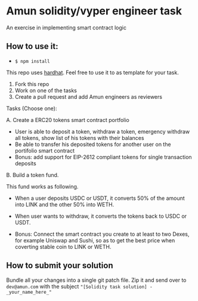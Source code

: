 # Amun solidity/vyper engineer task

An exercise in implementing smart contract logic

## How to use it:

- `$ npm install`

This repo uses [hardhat](https://hardhat.org/). Feel free to use it to as template for your task.

1. Fork this repo
2. Work on one of the tasks
3. Create a pull request and add Amun engineers as reviewers

Tasks (Choose one):

A. Create a ERC20 tokens smart contract portfolio

- User is able to deposit a token, withdraw a token, emergency withdraw all tokens, show list of his tokens with their balances
- Be able to transfer his deposited tokens for another user on the portifolio smart contract
- Bonus: add support for EIP-2612 compliant tokens for single transaction deposits

B. Build a token fund.

This fund works as following.

- When a user deposits USDC or USDT, it converts 50% of the amount into LINK and the other 50% into WETH.

- When user wants to withdraw, it converts the tokens back to USDC or USDT.

- Bonus: Connect the smart contract you create to at least to two Dexes, for example Uniswap and Sushi, so as to get the best price when coverting stable coin to LINK or WETH.

## How to submit your solution

Bundle all your changes into a single git patch file. Zip it and send over to `dev@amun.com` with the subject `"[Solidity task solution] - _your_name_here_"`
